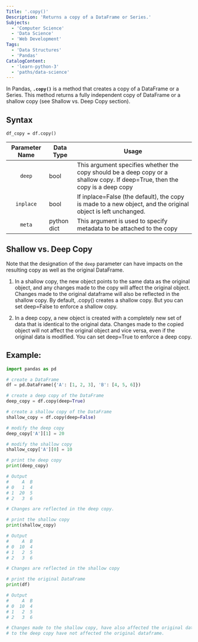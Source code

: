 ```yaml
---
Title: '.copy()'
Description: 'Returns a copy of a DataFrame or Series.'
Subjects:
  - 'Computer Science'
  - 'Data Science'
  - 'Web Development'
Tags:
  - 'Data Structures'
  - 'Pandas'
CatalogContent:
  - 'learn-python-3'
  - 'paths/data-science'
---
```


In Pandas, **`.copy()`** is a method that creates a copy of a DataFrame or a Series. This method returns a fully independent copy of DataFrame or a shallow copy (see Shallow vs. Deep Copy section).

## Syntax

```pseudo
df_copy = df.copy()
```

| Parameter Name | Data Type                | Usage                                                                                                                             |
| :------------: | ------------------------ | --------------------------------------------------------------------------------------------------------------------------------- |
|     `deep`     | bool                     | This argument specifies whether the copy should be a deep copy or a shallow copy. If deep=True, then the copy is a deep copy      |
|    `inplace`   | bool                     | If inplace=False (the default), the copy is made to a new object, and the original object is left unchanged.                      |
|     `meta`     | python dict              | This argument is used to specify metadata to be attached to the copy                                                              |

## Shallow vs. Deep Copy

Note that the designation of the `deep` parameter can have impacts on the resulting copy as well as the original DataFrame.

1. In a shallow copy, the new object points to the same data as the original object, and any changes made to the copy will affect the original object. Changes made to the original dataframe will also be reflected in the shallow copy. By default, .copy() creates a shallow copy. But you can set deep=False to enforce a shallow copy.

2. In a deep copy, a new object is created with a completely new set of data that is identical to the original data. Changes made to the copied object will not affect the original object and vice versa, even if the original data is modified. You can set deep=True to enforce a deep copy.

## Example:

```py
import pandas as pd

# create a DataFrame
df = pd.DataFrame({'A': [1, 2, 3], 'B': [4, 5, 6]})

# create a deep copy of the DataFrame
deep_copy = df.copy(deep=True)

# create a shallow copy of the DataFrame
shallow_copy = df.copy(deep=False)

# modify the deep copy
deep_copy['A'][1] = 20

# modify the shallow copy
shallow_copy['A'][0] = 10

# print the deep copy
print(deep_copy)

# Output
#     A  B
# 0   1  4
# 1  20  5
# 2   3  6

# Changes are reflected in the deep copy.

# print the shallow copy
print(shallow_copy)

# Output
#     A  B
# 0  10  4
# 1   2  5
# 2   3  6

# Changes are reflected in the shallow copy

# print the original DataFrame
print(df)

# Output
#     A  B
# 0  10  4
# 1   2  5
# 2   3  6

# Changes made to the shallow copy, have also affected the original dataframe. But changes made
# to the deep copy have not affected the original dataframe.
```